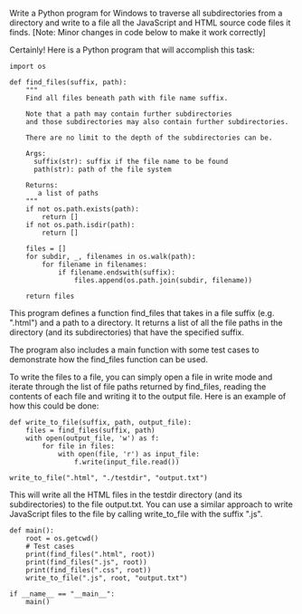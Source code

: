 Write a Python program for Windows to traverse all subdirectories from a directory and write to a file all the JavaScript and HTML source code files it finds.  [Note: Minor changes in code below to make it work correctly]

Certainly! Here is a Python program that will accomplish this task:
```
import os

def find_files(suffix, path):
    """
    Find all files beneath path with file name suffix.

    Note that a path may contain further subdirectories
    and those subdirectories may also contain further subdirectories.

    There are no limit to the depth of the subdirectories can be.

    Args:
      suffix(str): suffix if the file name to be found
      path(str): path of the file system

    Returns:
       a list of paths
    """
    if not os.path.exists(path):
        return []
    if not os.path.isdir(path):
        return []

    files = []
    for subdir, _, filenames in os.walk(path):
        for filename in filenames:
            if filename.endswith(suffix):
                files.append(os.path.join(subdir, filename))

    return files
```
This program defines a function find_files that takes in a file suffix (e.g. ".html") and a path to a directory. It returns a list of all the file paths in the directory (and its subdirectories) that have the specified suffix.

The program also includes a main function with some test cases to demonstrate how the find_files function can be used.

To write the files to a file, you can simply open a file in write mode and iterate through the list of file paths returned by find_files, reading the contents of each file and writing it to the output file. Here is an example of how this could be done:
```
def write_to_file(suffix, path, output_file):
    files = find_files(suffix, path)
    with open(output_file, 'w') as f:
        for file in files:
            with open(file, 'r') as input_file:
                f.write(input_file.read())

write_to_file(".html", "./testdir", "output.txt")
```
This will write all the HTML files in the testdir directory (and its subdirectories) to the file output.txt. You can use a similar approach to write JavaScript files to the file by calling write_to_file with the suffix ".js".
```
def main():
    root = os.getcwd() 
    # Test cases
    print(find_files(".html", root))
    print(find_files(".js", root))
    print(find_files(".css", root))
    write_to_file(".js", root, "output.txt") 
    
if __name__ == "__main__":
    main()
```

